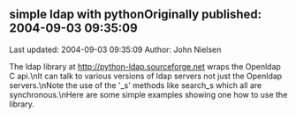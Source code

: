 ## simple ldap with pythonOriginally published: 2004-09-03 09:35:09 
Last updated: 2004-09-03 09:35:09 
Author: John Nielsen 
 
The ldap library at http://python-ldap.sourceforge.net wraps the Openldap C api.\nIt can talk to various versions of ldap servers not just the Openldap servers.\nNote the use of the '_s' methods like search_s which all are synchronous.\nHere are some simple examples showing one how to use the library.